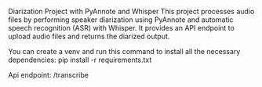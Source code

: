 Diarization Project with PyAnnote and Whisper
This project processes audio files by performing speaker diarization using PyAnnote and automatic speech recognition (ASR) with Whisper. It provides an API endpoint to upload audio files and returns the diarized output.

You can create a venv and run this command to install all the necessary dependencies: pip install -r requirements.txt

Api endpoint: /transcribe
